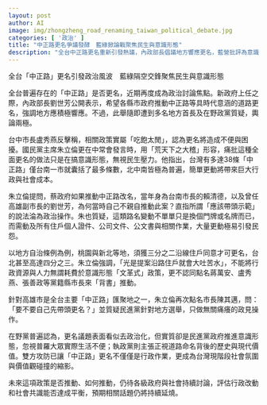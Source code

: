 ```yaml
---
layout: post
author: AI
image: img/zhongzheng_road_renaming_taiwan_political_debate.jpg
categories: [ '政治' ]
title: "中正路更名爭議發酵　藍綠掀論戰聚焦民生與意識形態"
description: "全台中正路更名重新引發熱議，內政部長倡議地方響應更名，藍營批評為意識形態操作、忽略民生，地方首長憂行政成本與住戶不便。政策推動與否，社會討論持續升溫，成為台灣現今價值觀碰撞縮影。"
---
```

全台「中正路」更名引發政治風波　藍綠隔空交鋒聚焦民生與意識形態

全台普遍存在的「中正路」是否更名，近期再度成為政治討論焦點。新政府上任之際，內政部長劉世芳公開表示，希望各縣市政府推動中正路等具時代意涵的道路更名，強調地方應積極響應。不過，此舉隨即遭到多名地方首長及在野政黨質疑，輿論兩極。

台中市長盧秀燕反擊稱，相關政策實屬「吃飽太閒」，認為更名將造成不便與困擾。國民黨主席朱立倫更在中常會發言時，用「荒天下之大稽」形容，痛批這種全面更名的做法只是在搞意識形態，無視民生壓力。他指出，台灣有多達38條「中正路」僅台南一市就囊括了最多條數，北中南皆極為普遍，簡單更動將帶來巨大行政與社會成本。

朱立倫提問，蔡政府如果推動中正路改名，當年身為台南市長的賴清德，以及曾任高雄副市長的劉世芳，為何當時自己不親自推動此案？直指所謂「應該帶頭示範」的說法淪為政治操作。朱也質疑，這類路名變動不單單只是換個門牌或名牌而已，而需動及所有住戶個人證件、公司文件、公文書與相關作業，大量更動極易引發民怨。

以地方自治條例為例，桃園與新北等地，須獲三分之二沿線住戶同意才可更名，台北甚至高達四分之三。朱立倫強調，「光是提案沿路住戶就會大吐苦水」，不能將行政資源與人力無謂耗費於意識形態「文革式」政策，更不認同點名蔣萬安、盧秀燕、張善政等黨籍縣市長來「背書」推動。

針對高雄市是全台主要「中正路」匯聚地之一，朱立倫再次點名市長陳其邁，問：「要不要自己先帶頭更名？」並質疑民進黨針對地方選舉，只做無關痛癢的政見操作。

在野黨普遍認為，更名議題表面看似去政治化，但實質卻是民進黨政府推進意識形態，忽視普羅大眾實際生活不便；執政黨則主張正視道路命名背後的歷史與現代價值。雙方攻防已讓「中正路」更名不僅僅是行政作業，更成為台灣現階段社會氛圍與價值觀碰撞的縮影。

未來這項政策是否推動、如何推動，仍待各級政府與社會持續討論，評估行政改動和社會共識能否達成平衡，預期相關話題仍將持續延燒。